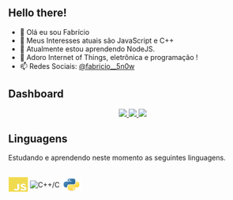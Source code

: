 ## Hello there!
- 👋 Olá eu sou Fabrício 
- 👀 Meus Interesses atuais são JavaScript e C++
- 🌱 Atualmente estou aprendendo NodeJS. 
- 💞️ Adoro Internet of Things, eletrônica e programação !
- 📫 Redes Sociais: <a href="https://www.instagram.com/fabricio__5n0w/">@fabricio__5n0w</a>

## Dashboard

<div align="center">
  <a href="https://github.com/FaSn0w">
   <! -- github stats -->
    <img height="150em" src="https://github-readme-stats-sigma-five.vercel.app/api?username=FaSn0w&count_private=true&include_all_commits=true&show_icons=true&&title_color=FF731D&text_color=bcbdb9&bg_color=22272e&cache_seconds=1800&locale=pt-br&hide_border=false&show_owner=true">
           <! -- language use -->
    <img height="150em" src="https://github-readme-stats-sigma-five.vercel.app/api/top-langs/?username=FaSn0w&theme=ayu-mirage&hide_border=false&&layout=compact&title_color=FF731D&text_color=bcbdb9&bg_color=22272e&cache_seconds=1800&locale=pt-br">    
           <! -- streak -->
    <img height="180em" src="https://github-readme-streak-stats.herokuapp.com?user=FaSn0w&theme=darcula&background=22272E&hide_border=false&border_radius=4.6&locale=pt-br&date_format=j%20M%5B%20Y%5D&stroke=FF731D&ring=C65917&fire=FF731D&currStreakNum=FFFFFF&sideNums=FFFFFF&currStreakLabel=FF731D&sideLabels=FF731D&dates=5F9DF7">
    
  </a>
</div>

## Linguagens  
Estudando e aprendendo neste momento as seguintes linguagens.

<div style="display: inline_block"><br>
   <img align="center" alt="Javascript" height="30" width="40" src="https://raw.githubusercontent.com/devicons/devicon/master/icons/javascript/javascript-plain.svg">
  <img align="center" alt="C++/C" height="30" width="40" src="https://cdn.jsdelivr.net/gh/devicons/devicon/icons/c/c-original.svg">  
  <img align="center" alt="Python" height="30" width="40" src="https://raw.githubusercontent.com/devicons/devicon/master/icons/python/python-original.svg">  
</div>
<!---
FaSn0w/FaSn0w is a ✨ special ✨ repository because its `README.md` (this file) appears on your GitHub profile.
You can click the Preview link to take a look at your changes.
--->

